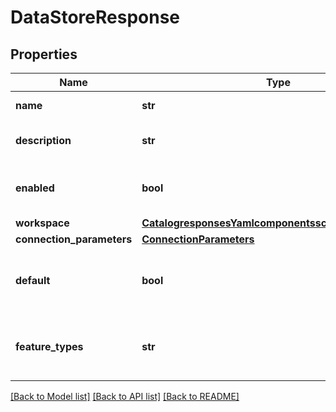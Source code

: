 # DataStoreResponse

## Properties
Name | Type | Description | Notes
------------ | ------------- | ------------- | -------------
**name** | **str** | Name of data store | [optional] 
**description** | **str** | Description of data store | [optional] 
**enabled** | **bool** | Whether or not the data store is enabled | [optional] 
**workspace** | [**CatalogresponsesYamlcomponentsschemasNamedLink**](CatalogresponsesYamlcomponentsschemasNamedLink.md) |  | [optional] 
**connection_parameters** | [**ConnectionParameters**](ConnectionParameters.md) |  | [optional] 
**default** | **bool** | Whether or not the data store is the default data store | [optional] [default to False]
**feature_types** | **str** | link to the datastore feature types collection | [optional] 

[[Back to Model list]](../README.md#documentation-for-models) [[Back to API list]](../README.md#documentation-for-api-endpoints) [[Back to README]](../README.md)

